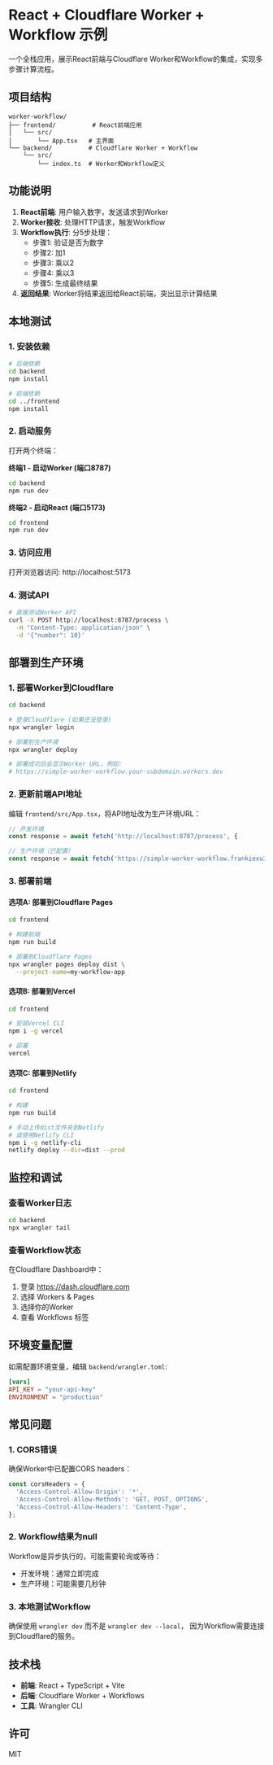 # React + Cloudflare Worker + Workflow 示例

一个全栈应用，展示React前端与Cloudflare Worker和Workflow的集成，实现多步骤计算流程。

## 项目结构

```
worker-workflow/
├── frontend/          # React前端应用
│   └── src/
│       └── App.tsx   # 主界面
└── backend/          # Cloudflare Worker + Workflow
    └── src/
        └── index.ts  # Worker和Workflow定义
```

## 功能说明

1. **React前端**: 用户输入数字，发送请求到Worker
2. **Worker接收**: 处理HTTP请求，触发Workflow
3. **Workflow执行**: 分5步处理：
   - 步骤1: 验证是否为数字
   - 步骤2: 加1
   - 步骤3: 乘以2
   - 步骤4: 乘以3
   - 步骤5: 生成最终结果
4. **返回结果**: Worker将结果返回给React前端，突出显示计算结果

## 本地测试

### 1. 安装依赖

```bash
# 后端依赖
cd backend
npm install

# 前端依赖
cd ../frontend
npm install
```

### 2. 启动服务

打开两个终端：

**终端1 - 启动Worker (端口8787)**
```bash
cd backend
npm run dev
```

**终端2 - 启动React (端口5173)**
```bash
cd frontend
npm run dev
```

### 3. 访问应用

打开浏览器访问: http://localhost:5173

### 4. 测试API

```bash
# 直接测试Worker API
curl -X POST http://localhost:8787/process \
  -H "Content-Type: application/json" \
  -d '{"number": 10}'
```

## 部署到生产环境

### 1. 部署Worker到Cloudflare

```bash
cd backend

# 登录Cloudflare (如果还没登录)
npx wrangler login

# 部署到生产环境
npx wrangler deploy

# 部署成功后会显示Worker URL，例如:
# https://simple-worker-workflow.your-subdomain.workers.dev
```

### 2. 更新前端API地址

编辑 `frontend/src/App.tsx`，将API地址改为生产环境URL：

```typescript
// 开发环境
const response = await fetch('http://localhost:8787/process', {

// 生产环境（已配置）
const response = await fetch('https://simple-worker-workflow.frankiexu32.workers.dev/process', {
```

### 3. 部署前端

#### 选项A: 部署到Cloudflare Pages

```bash
cd frontend

# 构建前端
npm run build

# 部署到Cloudflare Pages
npx wrangler pages deploy dist \
  --project-name=my-workflow-app
```

#### 选项B: 部署到Vercel

```bash
cd frontend

# 安装Vercel CLI
npm i -g vercel

# 部署
vercel
```

#### 选项C: 部署到Netlify

```bash
cd frontend

# 构建
npm run build

# 手动上传dist文件夹到Netlify
# 或使用Netlify CLI
npm i -g netlify-cli
netlify deploy --dir=dist --prod
```

## 监控和调试

### 查看Worker日志

```bash
cd backend
npx wrangler tail
```

### 查看Workflow状态

在Cloudflare Dashboard中：
1. 登录 https://dash.cloudflare.com
2. 选择 Workers & Pages
3. 选择你的Worker
4. 查看 Workflows 标签

## 环境变量配置

如需配置环境变量，编辑 `backend/wrangler.toml`:

```toml
[vars]
API_KEY = "your-api-key"
ENVIRONMENT = "production"
```

## 常见问题

### 1. CORS错误
确保Worker中已配置CORS headers：
```typescript
const corsHeaders = {
  'Access-Control-Allow-Origin': '*',
  'Access-Control-Allow-Methods': 'GET, POST, OPTIONS',
  'Access-Control-Allow-Headers': 'Content-Type',
};
```

### 2. Workflow结果为null
Workflow是异步执行的，可能需要轮询或等待：
- 开发环境：通常立即完成
- 生产环境：可能需要几秒钟

### 3. 本地测试Workflow
确保使用 `wrangler dev` 而不是 `wrangler dev --local`，
因为Workflow需要连接到Cloudflare的服务。

## 技术栈

- **前端**: React + TypeScript + Vite
- **后端**: Cloudflare Worker + Workflows
- **工具**: Wrangler CLI

## 许可

MIT